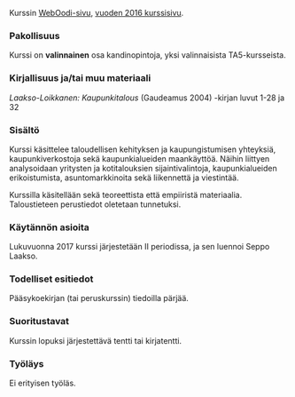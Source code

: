 Kurssin [WebOodi-sivu](https://weboodi.helsinki.fi/hy/opintjakstied.jsp?OpinKohd=119147037), [vuoden 2016 kurssisivu](https://courses.helsinki.fi/fi/70327/115723429).

### Pakollisuus

Kurssi on **valinnainen** osa kandinopintoja, yksi valinnaisista TA5-kursseista.

### Kirjallisuus ja/tai muu materiaali

_Laakso-Loikkanen: Kaupunkitalous_ (Gaudeamus 2004) -kirjan luvut 1-28 ja 32

### Sisältö

Kurssi käsittelee taloudellisen kehityksen ja kaupungistumisen yhteyksiä, kaupunkiverkostoja sekä kaupunkialueiden maankäyttöä. Näihin liittyen analysoidaan yritysten ja kotitalouksien sijaintivalintoja, kaupunkialueiden erikoistumista, asuntomarkkinoita sekä liikennettä ja viestintää.

Kurssilla käsitellään sekä teoreettista että empiiristä materiaalia. Taloustieteen perustiedot oletetaan tunnetuksi.

### Käytännön asioita

Lukuvuonna 2017 kurssi järjestetään II periodissa, ja sen luennoi Seppo Laakso.

### Todelliset esitiedot

Pääsykoekirjan (tai peruskurssin) tiedoilla pärjää.

### Suoritustavat

Kurssin lopuksi järjestettävä tentti tai kirjatentti.

### Työläys

Ei erityisen työläs.
